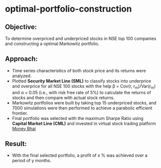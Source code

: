 # optimal-portfolio-construction

## Objective:

To determine overpriced and underpriced stocks in NSE top 100 companies and constructing a optimal Markowitz portfolio.

## Approach:

- Time series characteristics of both stock price and its returns were analyzed. 
- Plotted **Security Market Line (SML)** to classify stocks into underprice and overprice for all NSE 100 stocks with the help &beta; = Cov(r, r<sub>m</sub>)/Var(r<sub>m</sub>) and &alpha; = 0.05 (i.e., with risk free rate of 5%) to calculate the returns of stocks and then compare with actual stock returns.
- Markowitz portfolios were built by taking top 15 underpriced stocks, and 7000 simulations were then performed to achieve a parabolic efficient frontier.
- Final portfolio was selected with the maximum Sharpe Ratio using **Capital Market Line (CML)** and invested in virtual stock trading platform [Money Bhai](https://moneybhai.moneycontrol.com/)

## Result:

-  With the final selected portfolio, a profit of x % was achieved over a period of y months.
